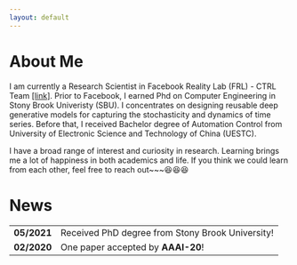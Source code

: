 ```yaml
---
layout: default
---
```



# About Me

I am currently a Research Scientist in Facebook Reality Lab (FRL) - CTRL Team <a href="https://tech.fb.com/inside-facebook-reality-labs-wrist-based-interaction-for-the-next-computing-platform/" target="_blank">[link]</a>.
Prior to Facebook, I earned Phd on Computer Engineering in Stony Brook Univeristy (SBU).
I concentrates on designing reusable deep generative models for capturing the stochasticity and
dynamics of time series. Before that, I received Bachelor degree of Automation Control from
University of Electronic Science and Technology of China (UESTC).

I have a broad range of interest and curiosity in research. Learning brings me a lot of happiness in both academics and life. If you think we could learn from each other, feel free to reach out~~~😆😆😆


# News
<table>
  <tr>
    <td><b>05/2021</b></td>
    <td>Received PhD degree from Stony Brook University!</td>
  </tr>
  <tr>
    <td><b><b>02/2020</b></b></td>
    <td>One paper accepted by <b>AAAI-20</b>!</td>
  </tr>
</table>
